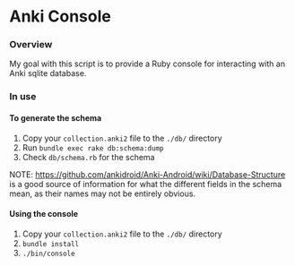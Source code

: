 # Anki Console

### Overview
My goal with this script is to provide a Ruby console for interacting with an Anki sqlite database.

### In use

#### To generate the schema
1. Copy your `collection.anki2` file to the `./db/` directory
2. Run `bundle exec rake db:schema:dump`
3. Check `db/schema.rb` for the schema

NOTE: https://github.com/ankidroid/Anki-Android/wiki/Database-Structure is a good source of information for what the different fields in the schema mean, as their names may not be entirely obvious.

#### Using the console
1. Copy your `collection.anki2` file to the `./db/` directory
2. `bundle install`
3. `./bin/console`
